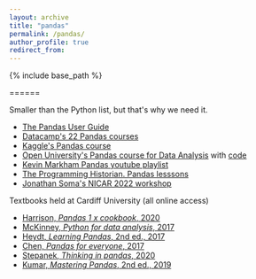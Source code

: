 ```yaml
---
layout: archive
title: "pandas"
permalink: /pandas/
author_profile: true
redirect_from:
---
```


{% include base_path %}

======

Smaller than the Python list, but that's why we need it.

- [The Pandas User Guide](https://pandas.pydata.org/docs/user_guide/index.html)
- [Datacamp's 22 Pandas courses](https://learn.datacamp.com/search?q=pandas)
- [Kaggle's Pandas course](https://www.kaggle.com/learn/pandas)
- [Open University's Pandas course for Data Analysis](https://www.open.edu/openlearn/ocw/mod/oucontent/view.php?id=83244) with [code](https://github.com/mwermelinger/Learn-to-code-for-data-analysis)
- [Kevin Markham Pandas youtube playlist](https://www.youtube.com/playlist?list=PL5-da3qGB5IBITZj_dYSFqnd_15JgqwA6)
- [The Programming Historian. Pandas lesssons](https://programminghistorian.org/en/lessons/?search=pandas)
- [Jonathan Soma's NICAR 2022 workshop](https://github.com/jsoma/NICAR22-pandas)


Textbooks held at Cardiff University (all online access)

- [Harrison, *Pandas 1 x cookbook*, 2020](https://librarysearch.cardiff.ac.uk/permalink/f/1tfrs8a/44CAR_ALMA51156095570002420)
- [McKinney, *Python for data analysis*, 2017](https://librarysearch.cardiff.ac.uk/permalink/f/1tfrs8a/44CAR_ALMA51125415750002420)
- [Heydt, *Learning Pandas*, 2nd ed., 2017](https://librarysearch.cardiff.ac.uk/permalink/f/djvk49/TN_cdi_igpublishing_primary_PACKT0000405)
- [Chen, *Pandas for everyone*, 2017](https://librarysearch.cardiff.ac.uk/permalink/f/1tfrs8a/44CAR_ALMA51125210150002420)
- [Stepanek, *Thinking in pandas*, 2020](https://librarysearch.cardiff.ac.uk/permalink/f/djvk49/TN_cdi_askewsholts_vlebooks_9781484258392)
- [Kumar, *Mastering Pandas*, 2nd ed., 2019](https://librarysearch.cardiff.ac.uk/permalink/f/djvk49/TN_cdi_safari_books_9781789343236)
